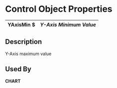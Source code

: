 # Control Object Properties

**YAxisMin $** |  **_Y-Axis Minimum Value_**  
---|---  
  
## Description

Y-Axis maximum value

## Used By

**CHART**
